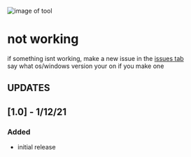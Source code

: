 ![image of tool](https://i.imgur.com/djtoN55.png)

# not working
if something isnt working, make a new issue in the [issues tab](https://github.com/milu-zzz/wineditor/issues)  
say what os/windows version your on if you make one

## UPDATES

## [1.0] - 1/12/21
 
### Added
- initial release
